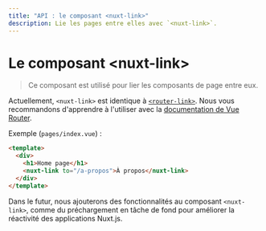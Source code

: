 ```yaml
---
title: "API : le composant <nuxt-link>"
description: Lie les pages entre elles avec `<nuxt-link>`.
---
```


# Le composant &lt;nuxt-link&gt;

> Ce composant est utilisé pour lier les composants de page entre eux.

Actuellement, `<nuxt-link>` est identique à [`<router-link>`](https://router.vuejs.org/fr/api/router-link.html). Nous vous recommandons d'apprendre à l'utiliser avec la [documentation de Vue Router](https://router.vuejs.org/fr/api/router-link.html).

Exemple (`pages/index.vue`) :

```html
<template>
  <div>
    <h1>Home page</h1>
    <nuxt-link to="/a-propos">À propos</nuxt-link>
  </div>
</template>
```

Dans le futur, nous ajouterons des fonctionnalités au composant `<nuxt-link>`, comme du préchargement en tâche de fond pour améliorer la réactivité des applications Nuxt.js.

